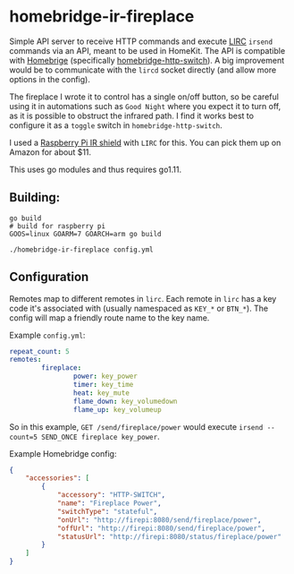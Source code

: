 # homebridge-ir-fireplace

Simple API server to receive HTTP commands and execute [LIRC](http://www.lirc.org/) `irsend` commands via an API, meant to be used in HomeKit. The API is compatible with [Homebrige](https://github.com/nfarina/homebridge) (specifically [homebridge-http-switch](https://github.com/Supereg/homebridge-http-switch)).  A big improvement would be to communicate with the `lircd` socket directly (and allow more options in the config).

The fireplace I wrote it to control has a single on/off button, so be careful using it in automations such as `Good Night` where you expect it to turn off, as it is possible to obstruct the infrared path.  I find it works best to configure it as a `toggle` switch in `homebridge-http-switch`.

I used a [Raspberry Pi IR shield](http://www.raspberrypiwiki.com/index.php/Raspberry_Pi_IR_Control_Expansion_Board) with `LIRC` for this.  You can pick them up on Amazon for about $11.

This uses go modules and thus requires go1.11.

## Building: 
```
go build
# build for raspberry pi
GOOS=linux GOARM=7 GOARCH=arm go build

./homebridge-ir-fireplace config.yml
```

## Configuration

Remotes map to different remotes in `lirc`.  Each remote in `lirc` has a key code it's associated with (usually namespaced as `KEY_*` or `BTN_*`).  The config will map a friendly route name to the key name.

Example `config.yml`:

```yml
repeat_count: 5
remotes:
        fireplace:
                power: key_power
                timer: key_time
                heat: key_mute
                flame_down: key_volumedown
                flame_up: key_volumeup
```

So in this example, `GET /send/fireplace/power` would execute `irsend --count=5 SEND_ONCE fireplace key_power`.

Example Homebridge config:

```json
{
    "accessories": [
        {
            "accessory": "HTTP-SWITCH",
            "name": "Fireplace Power",
            "switchType": "stateful",
            "onUrl": "http://firepi:8080/send/fireplace/power",
            "offUrl": "http://firepi:8080/send/fireplace/power",
            "statusUrl": "http://firepi:8080/status/fireplace/power"
        }
    ]
}
```
